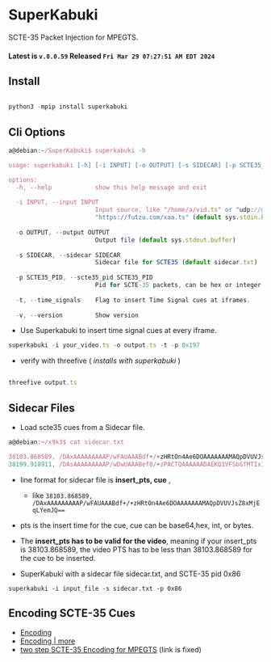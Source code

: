 # SuperKabuki
SCTE-35 Packet Injection for MPEGTS.
#### Latest is `v.0.0.59` Released `Fri Mar 29 07:27:51 AM EDT 2024`





## Install
```js

python3 -mpip install superkabuki
```
## Cli Options
```js
a@debian:~/SuperKabuki$ superkabuki -h

usage: superkabuki [-h] [-i INPUT] [-o OUTPUT] [-s SIDECAR] [-p SCTE35_PID] [-t] [-v]

options:
  -h, --help            show this help message and exit
  
  -i INPUT, --input INPUT
                        Input source, like "/home/a/vid.ts" or "udp://@235.35.3.5:3535" or
                        "https://futzu.com/xaa.ts" (default sys.stdin.buffer)
                        
  -o OUTPUT, --output OUTPUT
                        Output file (default sys.stdout.buffer)
                        
  -s SIDECAR, --sidecar SIDECAR
                        Sidecar file for SCTE35 (default sidecar.txt)
                        
  -p SCTE35_PID, --scte35_pid SCTE35_PID
                        Pid for SCTE-35 packets, can be hex or integer. (default 0x86)
                        
  -t, --time_signals    Flag to insert Time Signal cues at iframes.
  
  -v, --version         Show version


```

 * Use Superkabuki to insert time signal cues at every iframe.

 ```js
 superkabuki -i your_video.ts -o output.ts -t -p 0x197
 ```
 * verify with threefive ( _installs with superkabuki_ )
 ```js

threefive output.ts
```

 
## Sidecar Files
* Load scte35 cues from a Sidecar file.
 
 ```js
a@debian:~/x9k3$ cat sidecar.txt

38103.868589, /DAxAAAAAAAAAP/wFAUAAABdf+/+zHRtOn4Ae6DOAAAAAAAMAQpDVUVJsZ8xMjEqLYemJQ== 
38199.918911, /DAsAAAAAAAAAP/wDwUAAABef0/+zPACTQAAAAAADAEKQ1VFSbGfMTIxIxGolm0= 
```

* line format for sidecar file is __insert_pts, cue__ ,
     * like `38103.868589, /DAxAAAAAAAAAP/wFAUAAABdf+/+zHRtOn4Ae6DOAAAAAAAMAQpDVUVJsZ8xMjEqLYemJQ==`

* pts is the insert time for the cue, cue can be base64,hex, int, or bytes.

* The __insert_pts has to be valid for the video__, meaning if your insert_pts is 38103.868589, the video PTS has to be 
less than 38103.868589 for the cue to be inserted.


* SuperKabuki with a sidecar file sidecar.txt, and SCTE-35 pid  0x86    
```
superkabuki -i input_file -s sidecar.txt -p 0x86
```
 
## Encoding SCTE-35 Cues
 * [Encoding](https://github.com/futzu/scte35parser-threefive/blob/master/Encoding.md)
 * [Encoding | more ](https://github.com/futzu/scte35parser-threefive/blob/master/EncodingPipeMore.md)
 * [ two step SCTE-35 Encoding for MPEGTS](https://github.com/futzu/threefive/blob/master/EasyEncode.md) (link is fixed)

